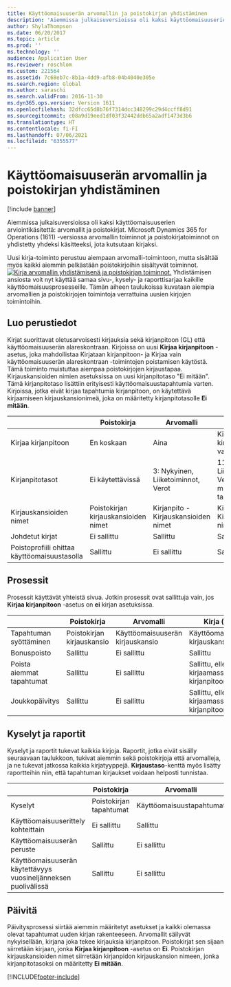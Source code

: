 ```yaml
---
title: Käyttöomaisuuserän arvomallin ja poistokirjan yhdistäminen
description: 'Aiemmissa julkaisuversioissa oli kaksi käyttöomaisuuserien arviointikäsitettä: arvomallit ja poistokirjat. Microsoft Dynamics 365 for Operations (1611) -versiossa arvomallin toiminnot ja poistokirjatoiminnot on yhdistetty yhdeksi käsitteeksi, jota kutsutaan kirjaksi.'
author: ShylaThompson
ms.date: 06/20/2017
ms.topic: article
ms.prod: ''
ms.technology: ''
audience: Application User
ms.reviewer: roschlom
ms.custom: 221564
ms.assetid: 7c68eb7c-8b1a-4dd9-afb8-04b4040e305e
ms.search.region: Global
ms.author: saraschi
ms.search.validFrom: 2016-11-30
ms.dyn365.ops.version: Version 1611
ms.openlocfilehash: 32dfcc65d8b76f7314dcc348299c29d4ccff8d91
ms.sourcegitcommit: c08a9d19eed1df03f32442ddb65a2adf1473d3b6
ms.translationtype: HT
ms.contentlocale: fi-FI
ms.lasthandoff: 07/06/2021
ms.locfileid: "6355577"
---
```

# <a name="fixed-asset-value-model-and-depreciation-book-merge"></a>Käyttöomaisuuserän arvomallin ja poistokirjan yhdistäminen

[!include [banner](../includes/banner.md)]

Aiemmissa julkaisuversioissa oli kaksi käyttöomaisuuserien arviointikäsitettä: arvomallit ja poistokirjat. Microsoft Dynamics 365 for Operations (1611) -versiossa arvomallin toiminnot ja poistokirjatoiminnot on yhdistetty yhdeksi käsitteeksi, jota kutsutaan kirjaksi.

Uusi kirja-toiminto perustuu aiempaan arvomalli-toimintoon, mutta sisältää myös kaikki aiemmin pelkästään poistokirjoihin sisältyvät toiminnot. [![Kirja arvomallin yhdistämisenä ja poistokirjan toiminnot.](./media/fixed-assets.png)](./media/fixed-assets.png) Yhdistämisen ansiosta voit nyt käyttää samaa sivu-, kysely- ja raporttisarjaa kaikille käyttöomaisuusprosesseille. Tämän aiheen taulukoissa kuvataan aiempia arvomallien ja poistokirjojen toimintoja verrattuina uusien kirjojen toimintoihin.

## <a name="setup"></a>Luo perustiedot
Kirjat suorittavat oletusarvoisesti kirjauksia sekä kirjanpitoon (GL) että käyttöomaisuuserän alareskontraan. Kirjoissa on uusi **Kirjaa kirjanpitoon** -asetus, joka mahdollistaa Kirjataan kirjanpitoon- ja Kirjaa vain käyttöomaisuuserän alareskontraan -toimintojen poistamisen käytöstä. Tämä toiminto muistuttaa aiempaa poistokirjojen kirjaustapaa. Kirjauskansioiden nimien asetuksissa on uusi kirjanpitotaso "Ei mitään". Tämä kirjanpitotaso lisättiin erityisesti käyttöomaisuustapahtumia varten. Kirjoissa, jotka eivät kirjaa tapahtumia kirjanpitoon, on käytettävä kirjaamiseen kirjauskansionimeä, joka on määritetty kirjanpitotasolle **Ei mitään**.

| &nbsp;                                           | Poistokirja               | Arvomalli                     | Kirja (uusi)                                              |
|--------------------------------------------------|---------------------------------|---------------------------------|---------------------------------------------------------|
| Kirjaa kirjanpitoon                                   | En koskaan                           | Aina                          | Kirjanpitoon kirjaamisen vaihtoehto                                |
| Kirjanpitotasot                                   | Ei käytettävissä                  | 3: Nykyinen, Liiketoiminnot, Verot | 11: Nykyinen, Liiketoiminnot, Vero, 7 mukautettua tasoa, Ei mitään |
| Kirjauskansioiden nimet                                    | Poistokirjan kirjauskansioiden nimet | Kirjanpito - Kirjauskansioiden nimet              | Kirjanpito - Kirjauskansioiden nimet                                      |
| Johdetut kirjat                                    | Ei sallittu                     | Sallittu                         | Sallittu                                                 |
| Poistoprofiili ohittaa käyttöomaisuustasolla | Sallittu                         | Ei sallittu                     | Sallittu                                                 |

## <a name="processes"></a>Prosessit
Prosessit käyttävät yhteistä sivua. Jotkin prosessit ovat sallittuja vain, jos **Kirjaa kirjanpitoon** -asetus on **ei** kirjan asetuksissa.

| &nbsp;                                           | Poistokirja               | Arvomalli                     | Kirja (uusi)                                              |
|--------------------------------|---------------------------|---------------------|------------------------------------------|
| Tapahtuman syöttäminen              | Poistokirjan kirjauskansio | Käyttöomaisuuserän kirjauskansio | Käyttöomaisuuserän kirjauskansio                      |
| Bonuspoisto             | Sallittu                   | Ei sallittu         | Sallittu                                  |
| Poista aiemmat tapahtumat | Sallittu                   | Ei sallittu         | Sallittu, ellet ole kirjaamassa kirjanpitoon |
| Joukkopäivitys                    | Sallittu                   | Ei sallittu         | Sallittu, ellet ole kirjaamassa kirjanpitoon |

## <a name="inquiries-and-reports"></a>Kyselyt ja raportit
Kyselyt ja raportit tukevat kaikkia kirjoja. Raportit, jotka eivät sisälly seuraavaan taulukkoon, tukivat aiemmin sekä poistokirjoja että arvomalleja, ja ne tukevat jatkossa kaikkia kirjatyyppejä. **Kirjaustaso**-kenttä myös lisätty raportteihin niin, että tapahtuman kirjaukset voidaan helposti tunnistaa.

| &nbsp;                                           | Poistokirja               | Arvomalli                     | Kirja (uusi)                                              |
|---------------------------------------|--------------------------------|--------------------------|--------------------------|
| Kyselyt                             | Poistokirjan tapahtumat | Käyttöomaisuustapahtumat | Käyttöomaisuustapahtumat |
| Käyttöomaisuuserittely kohteittain                 | Ei sallittu                    | Sallittu                  | Sallittu                  |
| Käyttöomaisuuserän peruste                     | Sallittu                        | Ei sallittu              | Sallittu                  |
| Käyttöomaisuuserän käytettävyys vuosineljänneksen puolivälissä | Sallittu                        | Ei sallittu              | Sallittu                  |

## <a name="upgrade"></a>Päivitä
Päivitysprosessi siirtää aiemmin määritetyt asetukset ja kaikki olemassa olevat tapahtumat uuden kirjan rakenteeseen. Arvomallit säilyvät nykyisellään, kirjana joka tekee kirjauksia kirjanpitoon. Poistokirjat sen sijaan siirretään kirjaan, jonka **Kirjaa kirjanpitoon** -asetus on **Ei**. Poistokirjan kirjauskansioiden nimet siirretään kirjanpidon kirjauskansion nimeen, jonka kirjanpitotasoksi on määritetty **Ei mitään**.





[!INCLUDE[footer-include](../../includes/footer-banner.md)]